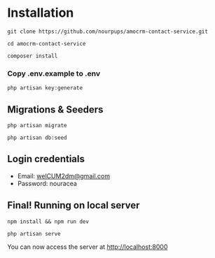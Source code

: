 
# Installation

`git clone https://github.com/nourpups/amocrm-contact-service.git`

`cd amocrm-contact-service`

`composer install`

### Copy .env.example to .env

`php artisan key:generate`

## Migrations & Seeders

`php artisan migrate`

`php artisan db:seed`

## Login credentials
- Email: welCUM2dm@gmail.com
- Password: nouracea

## Final! Running on local server

`npm install && npm run dev`

`php artisan serve`

You can now access the server at [http://localhost:8000](http://localhost:8000)
